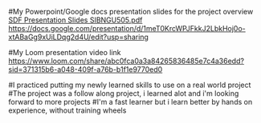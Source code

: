 #My Powerpoint/Google docs presentation slides for the project overview
[SDF Presentation Slides SIBNGU505.pdf](https://github.com/SibusisoNgubeni/cache-bank-project/files/14458392/SDF.Presentation.Slides.SIBNGU505.pdf)
https://docs.google.com/presentation/d/1meT0KrcWPJFkkJ2LbkHoj0o-xtABaGg9xUiLDqg2d4U/edit?usp=sharing


#My Loom presentation video link
https://www.loom.com/share/abc0fca0a3a84265836485e7c4a36edd?sid=371315b6-a048-409f-a76b-b1f1e9770ed0

#I practiced putting my newly learned skills to use on a real world project 
#The project was a follow along project, i learned alot and i'm looking forward to more projects
#I'm a fast learner but i learn better by hands on experience, without training wheels
